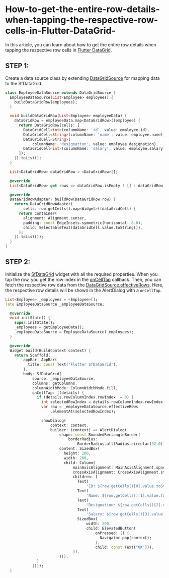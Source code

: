 # How-to-get-the-entire-row-details-when-tapping-the-respective-row-cells-in-Flutter-DataGrid-

In this article, you can learn about how to get the entire row details when tapping the respective row cells in [Flutter DataGrid](https://help.syncfusion.com/flutter/datagrid/overview).  

## STEP 1: 
Create a data source class by extending [DataGridSource](https://pub.dev/documentation/syncfusion_flutter_datagrid/latest/datagrid/DataGridSource-class.html) for mapping data to the SfDataGrid.

```dart
class EmployeeDataSource extends DataGridSource {
  EmployeeDataSource(List<Employee> employees) {
    buildDataGridRow(employees);
  }

  void buildDataGridRow(List<Employee> employeeData) {
    dataGridRow = employeeData.map<DataGridRow>((employee) {
      return DataGridRow(cells: [
        DataGridCell<int>(columnName: 'id', value: employee.id),
        DataGridCell<String>(columnName: 'name', value: employee.name),
        DataGridCell<String>(
            columnName: 'designation', value: employee.designation),
        DataGridCell<int>(columnName: 'salary', value: employee.salary),
      ]);
    }).toList();
  }

  List<DataGridRow> dataGridRow = <DataGridRow>[];

  @override
  List<DataGridRow> get rows => dataGridRow.isEmpty ? [] : dataGridRow;

  @override
  DataGridRowAdapter? buildRow(DataGridRow row) {
    return DataGridRowAdapter(
        cells: row.getCells().map<Widget>((dataGridCell) {
      return Container(
        alignment: Alignment.center,
        padding: const EdgeInsets.symmetric(horizontal: 8.0),
        child: SelectableText(dataGridCell.value.toString()),
      );
    }).toList());
  }
}

```

## STEP 2:
Initialize the [SfDataGrid](https://pub.dev/documentation/syncfusion_flutter_datagrid/latest/datagrid/SfDataGrid-class.html) widget with all the required properties. When you tap the row, you get the row index in the [onCellTap](https://pub.dev/documentation/syncfusion_flutter_datagrid/latest/datagrid/SfDataGrid/onCellTap.html) callback. Then, you can fetch the respective row data from the [DataGridSource.effectiveRows](https://pub.dev/documentation/syncfusion_flutter_datagrid/latest/datagrid/DataGridSource/effectiveRows.html). Here, the respective row details will be shown in the AlertDialog with a `onCellTap`.

```dart
List<Employee> _employees = <Employee>[];
late EmployeeDataSource _employeeDataSource;

  @override
  void initState() {
    super.initState();
    _employees = getEmployeeData();
    _employeeDataSource = EmployeeDataSource(_employees);
  }

  @override
  Widget build(BuildContext context) {
    return Scaffold(
        appBar: AppBar(
          title: const Text('Flutter SfDataGrid'),
        ),
        body: SfDataGrid(
            source: _employeeDataSource,
            columns: getColumns,
            columnWidthMode: ColumnWidthMode.fill,
            onCellTap: ((details) {
              if (details.rowColumnIndex.rowIndex != 0) {
                int selectedRowIndex = details.rowColumnIndex.rowIndex - 1;
                var row = _employeeDataSource.effectiveRows
                    .elementAt(selectedRowIndex);

                showDialog(
                    context: context,
                    builder: (context) => AlertDialog(
                        shape: const RoundedRectangleBorder(
                            borderRadius:
                                BorderRadius.all(Radius.circular(32.0))),
                        content: SizedBox(
                          height: 200,
                          width: 200,
                          child: Column(
                              mainAxisAlignment: MainAxisAlignment.spaceBetween,
                              crossAxisAlignment: CrossAxisAlignment.stretch,
                              children: [
                                Text(
                                    'ID: ${row.getCells()[0].value.toString()}'),
                                Text(
                                    'Name: ${row.getCells()[1].value.toString()}'),
                                Text(
                                    'Designation: ${row.getCells()[2].value.toString()}'),
                                Text(
                                    'Salary: ${row.getCells()[3].value.toString()}'),
                                SizedBox(
                                    width: 200,
                                    child: ElevatedButton(
                                        onPressed: () {
                                          Navigator.pop(context);
                                        },
                                        child: const Text("OK"))),
                              ]),
                        )));
              }
            })));
  }

```
